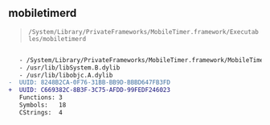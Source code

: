 ## mobiletimerd

> `/System/Library/PrivateFrameworks/MobileTimer.framework/Executables/mobiletimerd`

```diff

   - /System/Library/PrivateFrameworks/MobileTimer.framework/MobileTimer
   - /usr/lib/libSystem.B.dylib
   - /usr/lib/libobjc.A.dylib
-  UUID: 8248B2CA-0F76-31BB-BB9D-BBBD647FB3FD
+  UUID: C669382C-8B3F-3C75-AFDD-99FEDF246023
   Functions: 3
   Symbols:   18
   CStrings:  4

```
